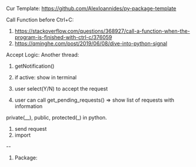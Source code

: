 Cur Template:
https://github.com/AlexIoannides/py-package-template

Call Function before Ctrl+C:
1. https://stackoverflow.com/questions/368927/call-a-function-when-the-program-is-finished-with-ctrl-c/376059
2. https://qminghe.com/post/2019/06/08/dive-into-python-signal

Accept Logic:
Another thread:
1. getNotification()
2. if active: show in terminal
3. user select(Y/N) to accept the request


4. user can call get_pending_requests() => show list of requests with information


private(__), public, protected(_) in python.

1. send request
2. import

--
1. Package: